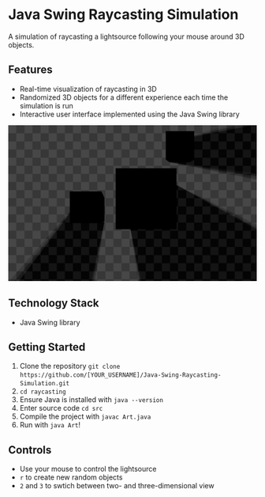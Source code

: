 # Java Swing Raycasting Simulation

A simulation of raycasting a lightsource following your mouse around 3D objects. 

## Features
- Real-time visualization of raycasting in 3D 
- Randomized 3D objects for a different experience each time the simulation is run 
- Interactive user interface implemented using the Java Swing library 

![alt](https://github.com/matthaeusdale/raycasting/blob/main/raycasting_image.png)

## Technology Stack
- Java Swing library 

## Getting Started
1. Clone the repository `git clone https://github.com/[YOUR_USERNAME]/Java-Swing-Raycasting-Simulation.git`
2. `cd raycasting`
3. Ensure Java is installed with `java --version`
4. Enter source code `cd src`
5. Compile the project with `javac Art.java`
6. Run with `java Art`!

## Controls
- Use your mouse to control the lightsource
- `r` to create new random objects
- `2` and `3` to swtich between two- and three-dimensional view
